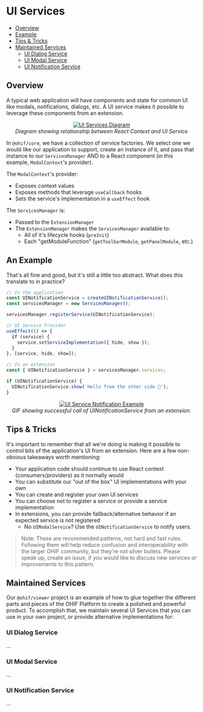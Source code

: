 # UI Services

- [Overview](#/)
- [Example](#/)
- [Tips & Tricks](#/)
- [Maintained Services](#/)
  - [UI Dialog Service](#/)
  - [UI Modal Service](#/)
  - [UI Notification Service](#/)

## Overview

A typical web application will have components and state for common UI like
modals, notifications, dialogs, etc. A UI service makes it possible to leverage
these components from an extension.

<div style="text-align: center;">
  <a href="/assets/img/ui-services.png">
    <img src="/assets/img/ui-services.png" alt="UI Services Diagram" style="margin: 0 auto; max-width: 500px;" />
  </a>
  <div><i>Diagram showing relationship between React Context and UI Service</i></div>
</div>

In `@ohif/core`, we have a collection of service factories. We select one we
would like our application to support, create an instance of it, and pass that
instance to our `ServicesManager` AND to a React component (in this example,
`ModalContext`'s provider).

The `ModalContext`'s provider:

- Exposes context values
- Exposes methods that leverage `useCallback` hooks
- Sets the service's implementation in a `useEffect` hook

The `ServicesManager` is:

- Passed to the `ExtensionManager`
- The `ExtensionManager` makes the `ServicesManager` available to:
  - All of it's lifecycle hooks (`preInit`)
  - Each "getModuleFunction" (`getToolbarModule`, `getPanelModule`, etc.)

## An Example

That's all fine and good, but it's still a little too abstract. What does this
translate to in practice?

```js
// In the application
const UINotificationService = createUINotificationService();
const servicesManager = new ServicesManager();

servicesManager.registerService(UINotificationService);

// UI Service Provider
useEffect(() => {
  if (service) {
    service.setServiceImplementation({ hide, show });
  }
}, [service, hide, show]);

// In an extension
const { UINotificationService } = servicesManager.services;

if (UINotificationService) {
  UINotificationService.show('Hello from the other side 👋');
}
```

<div style="text-align: center;">
  <a href="/assets/img/notification-example.gif">
    <img src="/assets/img/notification-example.gif" alt="UI Service Notification Example" style="margin: 0 auto; max-width: 500px;" />
  </a>
  <div><i>GIF showing successful call of UINotificationService from an extension.</i></div>
</div>

## Tips & Tricks

It's important to remember that all we're doing is making it possible to control
bits of the application's UI from an extension. Here are a few non-obvious
takeaways worth mentioning:

- Your application code should continue to use React context
  (consumers/providers) as it normally would
- You can substitute our "out of the box" UI implementations with your own
- You can create and register your own UI services
- You can choose not to register a service or provide a service implementation
- In extensions, you can provide fallback/alternative behavior if an expected
  service is not registered
  - No `UIModalService`? Use the `UINotificationService` to notify users.

> Note: These are recommended patterns, not hard and fast rules. Following them
> will help reduce confusion and interoperability with the larger OHIF
> community, but they're not silver bullets. Please speak up, create an issue,
> if you would like to discuss new services or improvements to this pattern.

## Maintained Services

Our `@ohif/viewer` project is an example of how to glue together the different
parts and pieces of the OHIF Platform to create a polished and powerful product.
To accomplish that, we maintain several UI Services that you can use in your own
project, or provide alternative implementations for:

### UI Dialog Service

...

### UI Modal Service

...

### UI Notification Service

...
